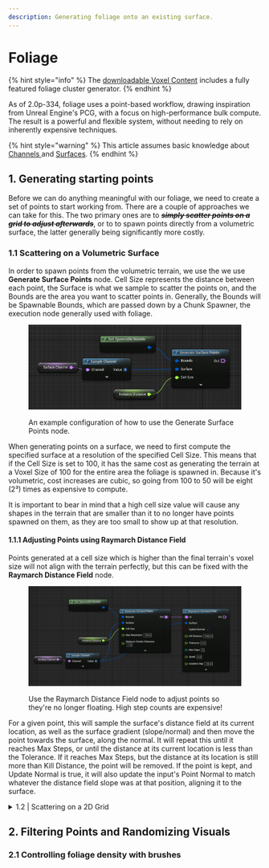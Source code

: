 ```yaml
---
description: Generating foliage onto an existing surface.
---
```


# Foliage

{% hint style="info" %}
The [downloadable Voxel Content](../getting-started/installing-voxel-content.md) includes a fully featured foliage cluster generator.&#x20;
{% endhint %}

As of 2.0p-334, foliage uses a point-based workflow, drawing inspiration from Unreal Engine's PCG, with a focus on high-performance bulk compute. The result is a powerful and flexible system, without needing to rely on inherently expensive techniques.

{% hint style="warning" %}
This article assumes basic knowledge about [Channels ](channels.md)and [Surfaces](surfaces-and-materials/).
{% endhint %}

## 1. Generating starting points

Before we can do anything meaningful with our foliage, we need to create a set of points to start working from. There are a couple of approaches we can take for this. The two primary ones are to ~~_**simply scatter points on a grid to adjust afterwards**_~~, or to to spawn points directly from a volumetric surface, the latter generally being significantly more costly.

### &#x20;  1.1 Scattering on a Volumetric Surface

In order to spawn points from the volumetric terrain, we use the we use **Generate Surface Points** node. Cell Size represents the distance between each point, the Surface is what we sample to scatter the points on, and the Bounds are the area you want to scatter points in. Generally, the Bounds will be Spawnable Bounds, which are passed down by a Chunk Spawner, the execution node generally used with foliage.

<figure><img src="../.gitbook/assets/image (132).png" alt=""><figcaption><p>An example configuration of how to use the Generate Surface Points node.</p></figcaption></figure>

When generating points on a surface, we need to first compute the specified surface at a resolution of the specified Cell Size. This means that if the Cell Size is set to 100, it has the same cost as generating the terrain at a Voxel Size of 100 for the entire area the foliage is spawned in. Because it's volumetric, cost increases are cubic, so going from 100 to 50 will be eight (2³) times as expensive to compute.&#x20;

It is important to bear in mind that a high cell size value will cause any shapes in the terrain that are smaller than it to no longer have points spawned on them, as they are too small to show up at that resolution.

#### &#x20;     1.1.1 Adjusting Points using Raymarch Distance Field

Points generated at a cell size which is higher than the final terrain's voxel size will not align with the terrain perfectly, but this can be fixed with the **Raymarch Distance Field** node.&#x20;

<figure><img src="../.gitbook/assets/image (129).png" alt=""><figcaption><p>Use the Raymarch Distance Field node to adjust points so they're no longer floating. High step counts are expensive!</p></figcaption></figure>

For a given point, this will sample the surface's distance field at its current location, as well as the surface gradient (slope/normal) and then move the point towards the surface, along the normal. It will repeat this until it reaches Max Steps, or until the distance at its current location is less than the Tolerance. If it reaches Max Steps, but the distance at its location is still more than Kill Distance, the point will be removed. If the point is kept, and Update Normal is true, it will also update the input's Point Normal to match whatever the distance field slope was at that position, aligning it to the surface.

<details>

<summary>  1.2 | Scattering on a 2D Grid</summary>

**2D Point Scattering is not yet implemented.**

~~For the reasons mentioned above, scattering directly on a surface, while ideal from a workflow-perspective, can be very costly. A cheaper approach which can be perfectly viable for foliage in most use-cases, is to instead treat the terrain as a heightmap when generating foliage. This way, rather than generating a surface so we can scatter points, we can simply scatter points on a grid along the world's XY plane, and then sample the terrain's height for each point generated.~~&#x20;

~~If the world contains volumetric elements that foliage should not float over or intersect through, there are two options:~~&#x20;

~~Any floating points can simply be removed. The world's final surface channel can be sampled, and points can be removed using a **Density Filter** (detailed below) node if the distance at the point position is more than a given value.~~

~~Alternatively, rather than removing the points entirely, one can Raymarch through the distance field for each point to adjust its location to the final distance field. This is covered in~~ [~~this section above~~](foliage.md#adjusting-points-using-raymarch-distance-field)~~.~~

</details>

## 2. Filtering Points and Randomizing Visuals&#x20;



### &#x20;  2.1 Controlling foliage density with brushes



